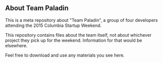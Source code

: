 About Team Paladin
------------------

This is a meta repository about "Team Paladin", a group of four developers attending the 2015 Columbia Startup Weekend.

This repository contains files about the team itself, not about whichever project they pick up for the weekend. Information for that would be elsewhere.

Feel free to download and use any materials you see here.